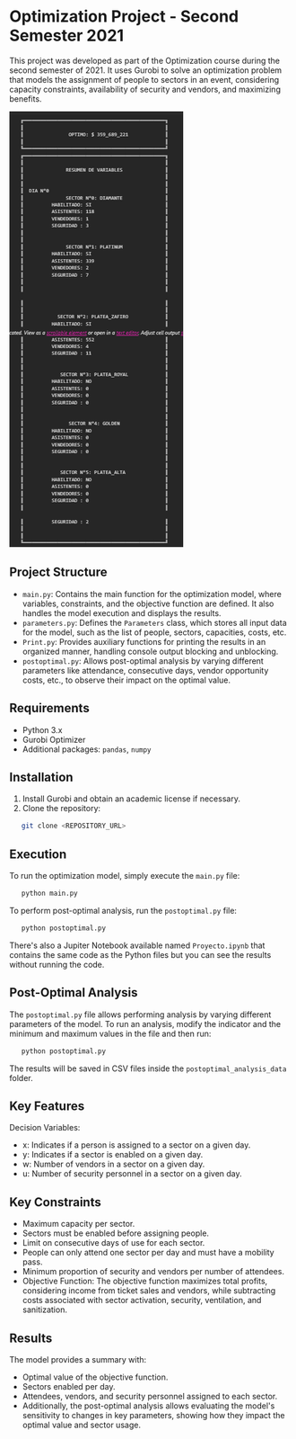 # Optimization Project - Second Semester 2021

This project was developed as part of the Optimization course during the second semester of 2021. It uses Gurobi to solve an optimization problem that models the assignment of people to sectors in an event, considering capacity constraints, availability of security and vendors, and maximizing benefits.

![alt text](image.png)

## Project Structure

- `main.py`: Contains the main function for the optimization model, where variables, constraints, and the objective function are defined. It also handles the model execution and displays the results.
- `parameters.py`: Defines the `Parameters` class, which stores all input data for the model, such as the list of people, sectors, capacities, costs, etc.
- `Print.py`: Provides auxiliary functions for printing the results in an organized manner, handling console output blocking and unblocking.
- `postoptimal.py`: Allows post-optimal analysis by varying different parameters like attendance, consecutive days, vendor opportunity costs, etc., to observe their impact on the optimal value.

## Requirements

- Python 3.x
- Gurobi Optimizer
- Additional packages: `pandas`, `numpy`

## Installation

1. Install Gurobi and obtain an academic license if necessary.
2. Clone the repository:

```bash
   git clone <REPOSITORY_URL>
```

## Execution

To run the optimization model, simply execute the `main.py` file:

```bash
   python main.py
```

To perform post-optimal analysis, run the `postoptimal.py` file:

```bash
   python postoptimal.py
```

There's also a Jupiter Notebook available named `Proyecto.ipynb` that contains the same code as the Python files but you can see the results without running the code.

## Post-Optimal Analysis

The `postoptimal.py` file allows performing analysis by varying different parameters of the model. To run an analysis, modify the indicator and the minimum and maximum values in the file and then run:

```bash
   python postoptimal.py
```

The results will be saved in CSV files inside the `postoptimal_analysis_data` folder.

## Key Features

Decision Variables:

- x: Indicates if a person is assigned to a sector on a given day.
- y: Indicates if a sector is enabled on a given day.
- w: Number of vendors in a sector on a given day.
- u: Number of security personnel in a sector on a given day.

## Key Constraints

- Maximum capacity per sector.
- Sectors must be enabled before assigning people.
- Limit on consecutive days of use for each sector.
- People can only attend one sector per day and must have a mobility pass.
- Minimum proportion of security and vendors per number of attendees.
- Objective Function: The objective function maximizes total profits, considering income from ticket sales and vendors, while subtracting costs associated with sector activation, security, ventilation, and sanitization.

## Results

The model provides a summary with:

- Optimal value of the objective function.
- Sectors enabled per day.
- Attendees, vendors, and security personnel assigned to each sector.
- Additionally, the post-optimal analysis allows evaluating the model's sensitivity to changes in key parameters, showing how they impact the optimal value and sector usage.
